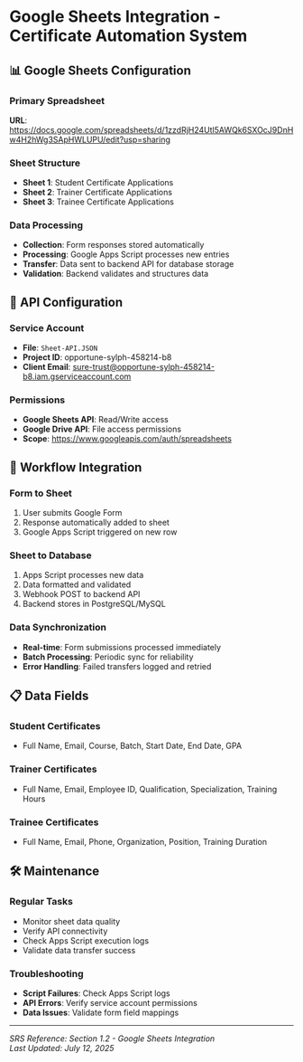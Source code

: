 # Google Sheets Integration - Certificate Automation System

## 📊 Google Sheets Configuration

### Primary Spreadsheet
**URL**: https://docs.google.com/spreadsheets/d/1zzdRjH24Utl5AWQk6SXOcJ9DnHw4H2hWg3SApHWLUPU/edit?usp=sharing

### Sheet Structure
- **Sheet 1**: Student Certificate Applications
- **Sheet 2**: Trainer Certificate Applications  
- **Sheet 3**: Trainee Certificate Applications

### Data Processing
- **Collection**: Form responses stored automatically
- **Processing**: Google Apps Script processes new entries
- **Transfer**: Data sent to backend API for database storage
- **Validation**: Backend validates and structures data

## 🔐 API Configuration

### Service Account
- **File**: `Sheet-API.JSON`
- **Project ID**: opportune-sylph-458214-b8
- **Client Email**: sure-trust@opportune-sylph-458214-b8.iam.gserviceaccount.com

### Permissions
- **Google Sheets API**: Read/Write access
- **Google Drive API**: File access permissions
- **Scope**: https://www.googleapis.com/auth/spreadsheets

## 🔄 Workflow Integration

### Form to Sheet
1. User submits Google Form
2. Response automatically added to sheet
3. Google Apps Script triggered on new row

### Sheet to Database  
1. Apps Script processes new data
2. Data formatted and validated
3. Webhook POST to backend API
4. Backend stores in PostgreSQL/MySQL

### Data Synchronization
- **Real-time**: Form submissions processed immediately  
- **Batch Processing**: Periodic sync for reliability
- **Error Handling**: Failed transfers logged and retried

## 📋 Data Fields

### Student Certificates
- Full Name, Email, Course, Batch, Start Date, End Date, GPA

### Trainer Certificates  
- Full Name, Email, Employee ID, Qualification, Specialization, Training Hours

### Trainee Certificates
- Full Name, Email, Phone, Organization, Position, Training Duration

## 🛠️ Maintenance

### Regular Tasks
- Monitor sheet data quality
- Verify API connectivity
- Check Apps Script execution logs
- Validate data transfer success

### Troubleshooting
- **Script Failures**: Check Apps Script logs
- **API Errors**: Verify service account permissions
- **Data Issues**: Validate form field mappings

---
*SRS Reference: Section 1.2 - Google Sheets Integration*  
*Last Updated: July 12, 2025*

